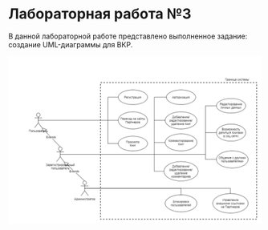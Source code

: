 # Лабораторная работа №3

В данной лабораторной работе представлено выполненное задание: создание UML-диаграммы для ВКР.

![Диаграмма прецедентов](https://github.com/iamgo100/practicum/blob/3fd27192abc964da751d51084ff0ab2522d53afd/lr3/%D0%94%D0%B8%D0%B0%D0%B3%D1%80%D0%B0%D0%BC%D0%BC%D0%B0_%D0%BF%D1%80%D0%B5%D1%86%D0%B5%D0%B4%D0%B5%D0%BD%D1%82%D0%BE%D0%B2.png)